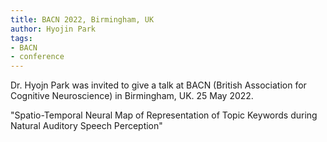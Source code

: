 ```yaml
---
title: BACN 2022, Birmingham, UK
author: Hyojin Park
tags: 
- BACN
- conference
---
```


Dr. Hyojn Park was invited to give a talk at BACN (British Association for Cognitive Neuroscience) in Birmingham, UK. 25 May 2022. <br>

"Spatio-Temporal Neural Map of Representation of Topic Keywords during Natural Auditory Speech Perception"
